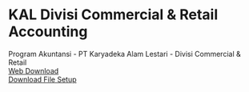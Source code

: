 # KAL Divisi Commercial & Retail Accounting

Program Akuntansi - PT Karyadeka Alam Lestari - Divisi Commercial & Retail<br/>
<a href="https://hartadi.github.io/kalretail">Web Download</a><br/>
<a href="https://raw.githubusercontent.com/hartadi/kalretail/master/app/setup.exe">Download File Setup</a>
